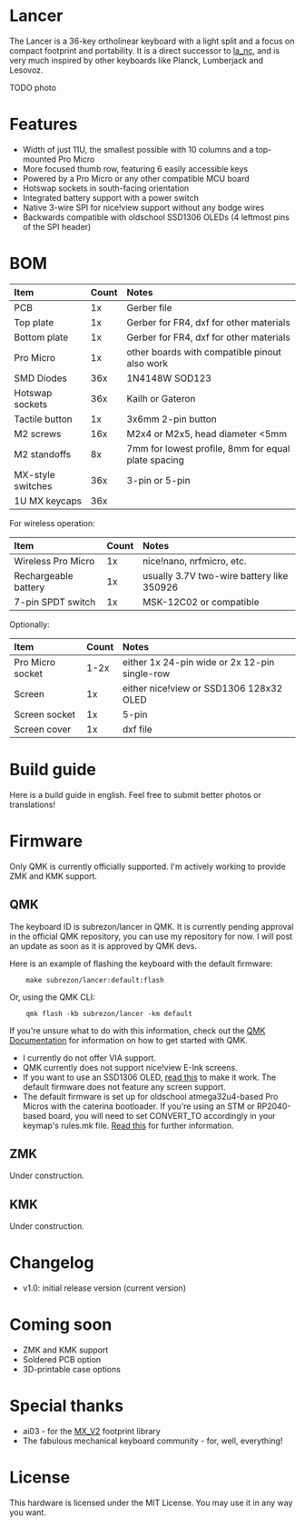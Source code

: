 # Lancer

The Lancer is a 36-key ortholinear keyboard with a light split and a focus on compact footprint and portability. It is a direct successor to [la_nc](https://github.com/subrezon/la_nc), and is very much inspired by other keyboards like Planck, Lumberjack and Lesovoz.

TODO photo

# Features

- Width of just 11U, the smallest possible with 10 columns and a top-mounted Pro Micro
- More focused thumb row, featuring 6 easily accessible keys
- Powered by a Pro Micro or any other compatible MCU board
- Hotswap sockets in south-facing orientation
- Integrated battery support with a power switch
- Native 3-wire SPI for nice!view support without any bodge wires
- Backwards compatible with oldschool SSD1306 OLEDs (4 leftmost pins of the SPI header)  

# BOM

| Item | Count | Notes |
| :- | :- | :- |
| PCB | 1x | Gerber file |
| Top plate | 1x | Gerber for FR4, dxf for other materials|
| Bottom plate | 1x | Gerber for FR4, dxf for other materials |
| Pro Micro | 1x | other boards with compatible pinout also work |
| SMD Diodes | 36x | 1N4148W SOD123 |
| Hotswap sockets | 36x | Kailh or Gateron |
| Tactile button | 1x | 3x6mm 2-pin button |
| M2 screws | 16x | M2x4 or M2x5, head diameter <5mm |
| M2 standoffs | 8x | 7mm for lowest profile, 8mm for equal plate spacing |
| MX-style switches| 36x | 3-pin or 5-pin |
| 1U MX keycaps | 36x |  |

For wireless operation:

| Item | Count | Notes |
| :- | :- | :- |
| Wireless Pro Micro | 1x | nice!nano, nrfmicro, etc. |
| Rechargeable battery | 1x | usually 3.7V two-wire battery like 350926 |
| 7-pin SPDT switch | 1x | MSK-12C02 or compatible |

Optionally:

| Item | Count | Notes |
| :- | :- | :- |
| Pro Micro socket | 1-2x | either 1x 24-pin wide or 2x 12-pin single-row |
| Screen | 1x | either nice!view or SSD1306 128x32 OLED |
| Screen socket | 1x | 5-pin |
| Screen cover | 1x | dxf file |

# Build guide

Here is a build guide in english. Feel free to submit better photos or translations!

# Firmware

Only QMK is currently officially supported. I'm actively working to provide ZMK and KMK support.

## QMK

The keyboard ID is subrezon/lancer in QMK. It is currently pending approval in the official QMK repository, you can use my repository for now. I will post an update as soon as it is approved by QMK devs.

Here is an example of flashing the keyboard with the default firmware:

		make subrezon/lancer:default:flash

Or, using the QMK CLI:

		qmk flash -kb subrezon/lancer -km default

If you're unsure what to do with this information, check out the [QMK Documentation](https://docs.qmk.fm/#/) for information on how to get started with QMK.

- I currently do not offer VIA support.
- QMK currently does not support nice!view E-Ink screens.
- If you want to use an SSD1306 OLED, [read this](https://docs.qmk.fm/#/feature_oled_driver) to make it work. The default firmware does not feature any screen support.
- The default firmware is set up for oldschool atmega32u4-based Pro Micros with the caterina bootloader. If you're using an STM or RP2040-based board, you will need to set CONVERT_TO accordingly in your keymap's rules.mk file. [Read this](https://docs.qmk.fm/#/feature_converters?id=converters) for further information.

## ZMK

Under construction.

## KMK

Under construction.

# Changelog

- v1.0: initial release version (current version)

# Coming soon

- ZMK and KMK support
- Soldered PCB option
- 3D-printable case options

# Special thanks

- ai03 - for the [MX_V2](https://github.com/ai03-2725/MX_V2) footprint library
- The fabulous mechanical keyboard community - for, well, everything!

# License

This hardware is licensed under the MIT License. You may use it in any way you want.
